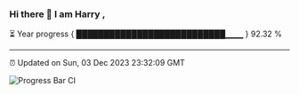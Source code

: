 ### Hi there 👋 I am Harry , 

⏳ Year progress { ███████████████████████████▁▁▁ } 92.32 %

---

⏰ Updated on Sun, 03 Dec 2023 23:32:09 GMT

![Progress Bar CI](https://github.com/duykhang68/duykhang68/workflows/Progress%20Bar%20CI/badge.svg)
